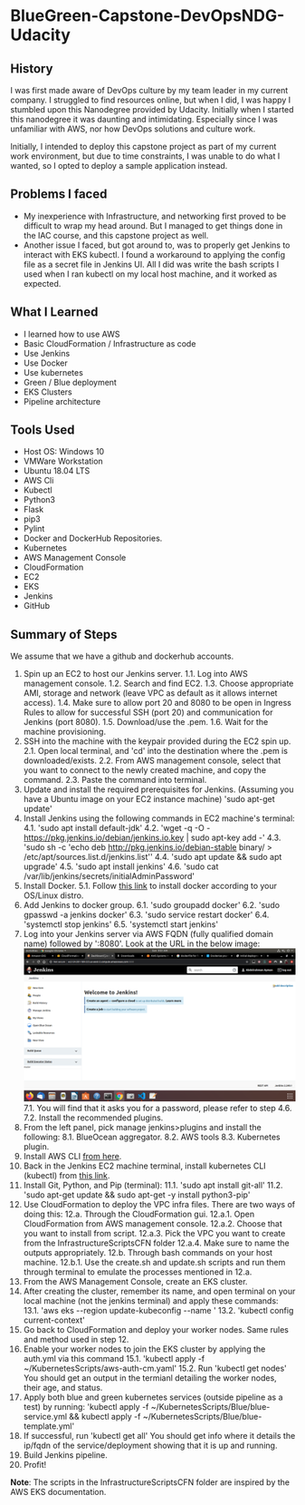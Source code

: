 # BlueGreen-Capstone-DevOpsNDG-Udacity
## History

<p> I was first made aware of DevOps culture by my team leader in my current company. I struggled to find resources online, but when I did, I was happy I stumbled upon this Nanodegree provided by Udacity. Initially when I started this nanodegree it was daunting and intimidating. Especially since I was unfamiliar with AWS, nor how DevOps solutions and culture work. </br>
<p>Initially, I intended to deploy this capstone project as part of my current work environment, but due to time constraints, I was unable to do what I wanted, so I opted to deploy a sample application instead.</br>

## Problems I faced
- My inexperience with Infrastructure, and networking first proved to be difficult to wrap my head around. But I managed to get things done in the IAC course, and this capstone    project as well.
- Another issue I faced, but got around to, was to properly get Jenkins to interact with EKS kubectl. I found a workaround to applying the config file as a secret file in Jenkins UI. All I did was write the bash scripts I used when I ran kubectl on my local host machine, and it worked as expected.

## What I Learned
- I learned how to use AWS
- Basic CloudFormation / Infrastructure as code
- Use Jenkins
- Use Docker
- Use kubernetes
- Green / Blue deployment
- EKS Clusters
- Pipeline architecture

## Tools Used
- Host OS: Windows 10
- VMWare Workstation
- Ubuntu 18.04 LTS
- AWS Cli
- Kubectl
- Python3
- Flask
- pip3
- Pylint
- Docker and DockerHub Repositories.
- Kubernetes
- AWS Management Console
- CloudFormation
- EC2
- EKS
- Jenkins
- GitHub

## Summary of Steps
We assume that we have a github and dockerhub accounts.
1. Spin up an EC2 to host our Jenkins server.
  1.1. Log into AWS management console.
  1.2. Search and find EC2.
  1.3. Choose appropriate AMI, storage and network (leave VPC as default as it allows internet access).
  1.4. Make sure to allow port 20 and 8080 to be open in Ingress Rules to allow for successful SSH (port 20) and communication for Jenkins (port 8080).
  1.5. Download/use the <keyPair>.pem.
  1.6. Wait for the machine provisioning.
2. SSH into the machine with the keypair provided during the EC2 spin up.
  2.1. Open local terminal, and 'cd' into the destination where the <keyPair>.pem is downloaded/exists.
  2.2. From AWS management console, select that you want to connect to the newly created machine, and copy the command.
  2.3. Paste the command into terminal.
3. Update and install the required prerequisites for Jenkins. (Assuming you have a Ubuntu image on your EC2 instance machine)
  'sudo apt-get update'
4. Install Jenkins using the following commands in EC2 machine's terminal:
  4.1. 'sudo apt install default-jdk'
  4.2. 'wget -q -O - https://pkg.jenkins.io/debian/jenkins.io.key | sudo apt-key add -'
  4.3. 'sudo sh -c 'echo deb http://pkg.jenkins.io/debian-stable binary/ > /etc/apt/sources.list.d/jenkins.list''
  4.4. 'sudo apt update && sudo apt upgrade'
  4.5. 'sudo apt install jenkins'
  4.6. 'sudo cat /var/lib/jenkins/secrets/initialAdminPassword'
5. Install Docker.
  5.1. Follow [this link](https://docs.docker.com/engine/install/) to install docker according to your OS/Linux distro.
6. Add Jenkins to docker group.
  6.1. 'sudo groupadd docker'
  6.2. 'sudo gpasswd -a jenkins docker'
  6.3. 'sudo service restart docker'
  6.4. 'systemctl stop jenkins'
  6.5. 'systemctl start jenkins'
7. Log into your Jenkins server via AWS FQDN (fully qualified domain name) followed by ':8080'. Look at the URL in the below image:
  ![See here:!](/screenshots/myJenkinsServer.png "My Jenkins Server!")
  7.1. You will find that it asks you for a password, please refer to step 4.6.
  7.2. Install the recommended plugins.
8. From the left panel, pick manage jenkins>plugins and install the following:
  8.1. BlueOcean aggregator.
  8.2. AWS tools
  8.3. Kubernetes plugin.
9. Install AWS CLI [from here](https://aws.amazon.com/cli/#:~:text=The%20AWS%20Command%20Line%20Interface,and%20automate%20them%20through%20scripts.).
10. Back in the Jenkins EC2 machine terminal, install kubernetes CLI (kubectl) from [this link](https://kubernetes.io/docs/tasks/tools/install-kubectl/).
11. Install Git, Python, and Pip (terminal):
  11.1. 'sudo apt install git-all'
  11.2. 'sudo apt-get update && sudo apt-get -y install python3-pip'
12. Use CloudFormation to deploy the VPC infra files. There are two ways of doing this:
  12.a. Through the CloudFormation gui.
    12.a.1. Open CloudFormation from AWS management console.
    12.a.2. Choose that you want to install from script.
    12.a.3. Pick the VPC you want to create from the InfrastructureScriptsCFN folder
    12.a.4. Make sure to name the outputs appropriately.
  12.b. Through bash commands on your host machine.
    12.b.1. Use the create.sh and update.sh scripts and run them through terminal to emulate the processes mentioned in 12.a.
12. From the AWS Management Console, create an EKS cluster.
13. After creating the cluster, remember its name, and open terminal on your local machine (not the jenkins terminal) and apply these commands:
  13.1. 'aws eks --region <the region where you created the cluster> update-kubeconfig --name <your cluster name>'
  13.2. 'kubectl config current-context'
14. Go back to CloudFormation and deploy your worker nodes. Same rules and method used in step 12.
15. Enable your worker nodes to join the EKS cluster by applying the auth.yml via this command
  15.1. 'kubectl apply -f ~/KubernetesScripts/aws-auth-cm.yaml'
  15.2. Run 'kubectl get nodes' You should get an output in the termianl detailing the worker nodes, their age, and status.
14. Apply both blue and green kubernetes services (outside pipeline as a test) by running: 
  'kubectl apply -f ~/KubernetesScripts/Blue/blue-service.yml && kubectl apply -f ~/KubernetesScripts/Blue/blue-template.yml'
15. If successful, run 'kubectl get all' You should get info where it details the ip/fqdn of the service/deployment showing that it is up and running.
16. Build Jenkins pipeline.
17. Profit!

**Note**: The scripts in the InfrastructureScriptsCFN folder are inspired by the AWS EKS documentation.
